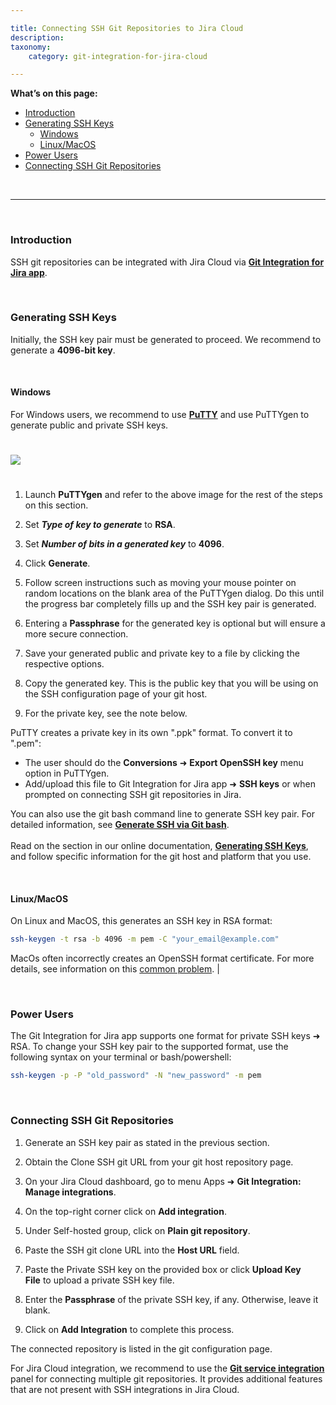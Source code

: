 ```yaml
---

title: Connecting SSH Git Repositories to Jira Cloud
description:
taxonomy:
    category: git-integration-for-jira-cloud

---
```


**What’s on this page:**
- [Introduction](#introduction)
- [Generating SSH Keys](#generating-ssh-keys)
  - [Windows](#windows)
  - [Linux/MacOS](#linuxmacos)
- [Power Users](#power-users)
- [Connecting SSH Git Repositories](#connecting-ssh-git-repositories)

&nbsp;
* * *
&nbsp;

### Introduction

SSH git repositories can be integrated with Jira Cloud via [**Git Integration for Jira app**](https://marketplace.atlassian.com/apps/4984/git-integration-for-jira?hosting=cloud&tab=overview).

&nbsp;

### Generating SSH Keys

Initially, the SSH key pair must be generated to proceed. We recommend to generate a **4096-bit key**.

&nbsp;

#### Windows

For Windows users, we recommend to use [**PuTTY**](https://www.putty.org/) and use PuTTYgen to generate public and private SSH keys.

<img src='/wp-content/uploads/gij-workting-with-puttygen-key-dlg.png' style='margin: 25px auto;max-width:100%;' />

1.  Launch **PuTTYgen** and refer to the above image for the rest of the steps on this section.

2.  Set _**Type of key to generate**_ to **RSA**.

3.  Set _**Number of bits in a generated key**_ to **4096**.

4.  Click **Generate**.

5.  Follow screen instructions such as moving your mouse pointer on random locations on the blank area of the PuTTYgen dialog. Do this until the progress bar completely fills up and the SSH key pair is generated.

6.  Entering a **Passphrase** for the generated key is optional but will ensure a more secure connection.

7.  Save your generated public and private key to a file by clicking the respective options.

8.  Copy the generated key. This is the public key that you will be using on the SSH configuration page of your git host.

9.  For the private key, see the note below.

<div class="bbb-callout bbb--note">
    <div class="irow">
    <div class="ilogobox">
        <span class="logoimg"></span>
    </div>
    <div class="imsgbox">
        PuTTY creates a private key in its own ".ppk" format. To convert it to ".pem":<br>
        <ul style='margin-bottom:0px !important'>
            <li>The user should do the <b>Conversions</b> ➜ <b>Export OpenSSH key</b> menu option in PuTTYgen.</li>
            <li>Add/upload this file to Git Integration for Jira app ➜ <b>SSH keys</b> or when prompted on connecting SSH git repositories in Jira.</li>
        </ul>
    </div>
    </div>
</div>

You can also use the git bash command line to generate SSH key pair. For detailed information, see [**Generate SSH via Git bash**](https://git-scm.com/book/en/v2/Git-on-the-Server-Generating-Your-SSH-Public-Key).<br><br>Read on the section in our online documentation, [**Generating SSH Keys**](/git-integration-for-jira-cloud/working-with-ssh-keys-gij-cloud), and follow specific information for the git host and platform that you use.

&nbsp;

#### Linux/MacOS

On Linux and MacOS, this generates an SSH key in RSA format:

```bash
ssh-keygen -t rsa -b 4096 -m pem -C "your_email@example.com"
```

MacOs often incorrectly creates an OpenSSH format certificate. For more details, see information on this [common problem](https://serverfault.com/questions/939909/ssh-keygen-does-not-create-rsa-private-key). |

&nbsp;

### Power Users

The Git Integration for Jira app supports one format for private SSH keys ➜ RSA. To change your SSH key pair to the supported format, use the following syntax on your terminal or bash/powershell:

```bash
ssh-keygen -p -P "old_password" -N "new_password" -m pem
```

&nbsp;

### Connecting SSH Git Repositories

1.  Generate an SSH key pair as stated in the previous section.

2.  Obtain the Clone SSH git URL from your git host repository page.

3.  On your Jira Cloud dashboard, go to menu Apps ➜ **Git Integration: Manage integrations**.

4.  On the top-right corner click on **Add integration**.

5.  Under Self-hosted group, click on **Plain git repository**.

6.  Paste the SSH git clone URL into the **Host URL** field.

7.  Paste the Private SSH key on the provided box or click **Upload Key File** to upload a private SSH key file.

8.  Enter the **Passphrase** of the private SSH key, if any. Otherwise, leave it blank.

9.  Click on **Add Integration** to complete this process.


The connected repository is listed in the git configuration page.

<div class="bbb-callout bbb--note">
    <div class="irow">
    <div class="ilogobox">
        <span class="logoimg"></span>
    </div>
    <div class="imsgbox">
        For Jira Cloud integration, we recommend to use the <a href='/git-integration-for-jira-cloud/using-the-git-service-integration-wizard-gij-cloud'><b>Git service integration</b></a> panel for connecting multiple git repositories. It provides additional features that are not present with SSH integrations in Jira Cloud.
    </div>
    </div>
</div>

